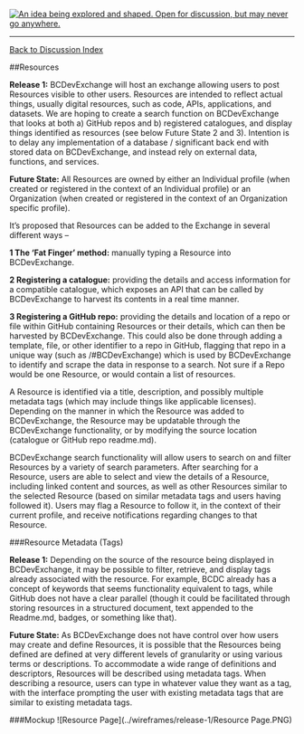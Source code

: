 <a rel="Inspiration" href="https://github.com/BCDevExchange/docs/blob/master/discussion/projectstates.md"><img alt="An idea being explored and shaped. Open for discussion, but may never go anywhere." style="border-width:0" src="http://bcdevexchange.org/badge/1.svg" title="An idea being explored and shaped. Open for discussion, but may never go anywhere." /></a>

---
[Back to Discussion Index](../discussion_index.md)


##Resources

**Release 1:** BCDevExchange will host an exchange allowing users to post Resources visible to other users. Resources are intended to reflect actual things, usually digital resources, such as code, APIs, applications, and datasets. We are hoping to create a search function on BCDevExchange that looks at both a) GitHub repos and b) registered catalogues, and display things identified as resources (see below Future State 2 and 3). Intention is to delay any implementation of a database / significant back end with stored data on BCDevExchange, and instead rely on external data, functions, and services.
  
**Future State:** All Resources are owned by either an Individual profile (when created or registered in the context of an Individual profile) or an Organization (when created or registered in the context of an Organization specific profile). 

It’s proposed that Resources can be added to the Exchange in several different ways – 

**1 The ‘Fat Finger’ method:** manually typing a Resource into BCDevExchange. 

**2 Registering a catalogue:** providing the details and access information for a compatible catalogue, which exposes an API that can be called by BCDevExchange to harvest its contents in a real time manner. 

**3 Registering a GitHub repo:** providing the details and location of a repo or file within GitHub containing Resources or their details, which can then be harvested by BCDevExchange. This could also be done through adding a template, file, or other identifier to a repo in GitHub, flagging that repo in a unique way (such as /#BCDevExchange) which is used by BCDevExchange to identify and scrape the data in response to a search. Not sure if a Repo would be one Resource, or would contain a list of resources. 

A Resource is identified via a title, description, and possibly multiple metadata tags (which may include things like applicable licenses). Depending on the manner in which the Resource was added to BCDevExchange, the Resource may be updatable through the BCDevExchange functionality, or by modifying the source location (catalogue or GitHub repo readme.md). 

BCDevExchange search functionality will allow users to search on and filter Resources by a variety of search parameters. After searching for a Resource, users are able to select and view the details of a Resource, including linked content and sources, as well as other Resources similar to the selected Resource (based on similar metadata tags and users having followed it). Users may flag a Resource to follow it, in the context of their current profile, and receive notifications regarding changes to that Resource. 

###Resource Metadata (Tags)

**Release 1:** Depending on the source of the resource being displayed in BCDevExchange, it may be possible to filter, retrieve, and display tags already associated with the resource. For example, BCDC already has a concept of keywords that seems functionality equivalent to tags, while GitHub does not have a clear parallel (though it could be facilitated through storing resources in a structured document, text appended to the Readme.md, badges, or something like that).  

**Future State:** As BCDevExchange does not have control over how users may create and define Resources, it is possible that the Resources being defined are defined at very different levels of granularity or using various terms or descriptions. To accommodate a wide range of definitions and descriptors, Resources will be described using metadata tags. When describing a resource, users can type in whatever value they want as a tag, with the interface prompting the user with existing metadata tags that are similar to existing metadata tags.

###Mockup
![Resource Page](../wireframes/release-1/Resource Page.PNG)

